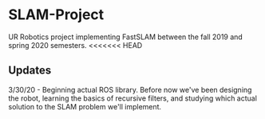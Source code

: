 # SLAM-Project
UR Robotics project implementing FastSLAM between the fall 2019 and spring 2020 semesters.
<<<<<<< HEAD

## Updates

3/30/20 - Beginning actual ROS library. Before now we've been designing the robot, learning the basics of recursive filters, and studying which actual solution to the SLAM problem we'll implement.
